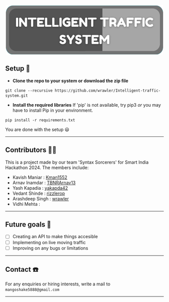 <p align="center">
    <img src="https://github.com/wrawler/Intelligent-traffic-system/blob/main/media/repo_logo.png">
</p>

## Setup 🔌
- **Clone the repo to your system or download the zip file**
```
git clone --recursive https://github.com/wrawler/Intelligent-traffic-system.git
```

- **Install the required libraries**
If 'pip' is not available, try pip3 *or* you may have to install Pip in your environment. 
```
pip install -r requirements.txt
```

You are done with the setup 😃

---

## Contributors 🤝🏼
This is a project made by our team 'Syntax Sorcerers' for Smart India Hackathon 2024. The members include:

- Kavish Maniar : [Kman1552](https://github.com/Kman1552)
- Arnav Inamdar : [TBNRArnav13](https://github.com/TBNRArnav13)
- Yash Kapadia : [yakapda42](https://github.com/yakapda42)
- Vedant Shinde : [rizzlerop](https://github.com/rizzlerop)
- Arashdeep Singh : [wrawler](https://github.com/wrawler)
- Vidhi Mehta :

---

## Future goals 🎯
- [ ] Creating an API to make things accesible
- [ ] Implementing on live moving traffic
- [ ] Improving on any bugs or limitations

---
## Contact ☎️
For any enquiries or hiring interests, write a mail to `mangoshake5888@gmail.com`

---
